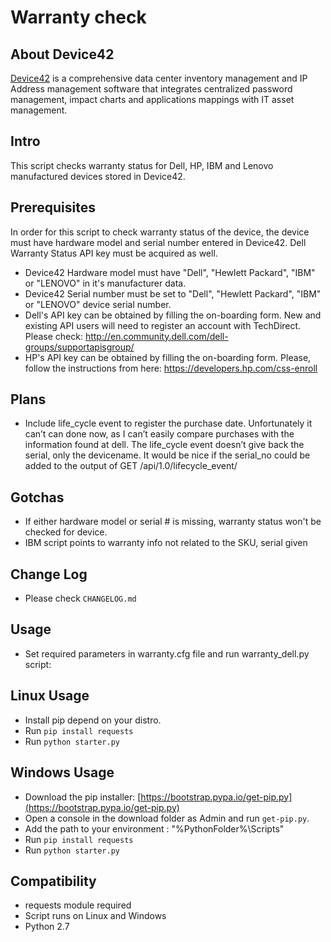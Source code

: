 # Warranty check

## About Device42
[Device42](http://www.device42.com) is a comprehensive data center inventory management and IP Address management software that integrates centralized password management, impact charts and applications mappings with IT asset management.

## Intro
This script checks warranty status for Dell, HP, IBM and Lenovo manufactured devices stored in Device42.

## Prerequisites
In order for this script to check warranty status of the device, the device must have hardware model and serial number entered in Device42. Dell Warranty Status API key must be acquired as well.
- Device42 Hardware model must have "Dell", "Hewlett Packard", "IBM" or "LENOVO" in it's manufacturer data.
- Device42 Serial number must be set to "Dell", "Hewlett Packard", "IBM" or "LENOVO" device serial number.
- Dell's API key can be obtained by filling the on-boarding form. New and existing API users will need to register an account with TechDirect. Please check: http://en.community.dell.com/dell-groups/supportapisgroup/
- HP's API key can be obtained by filling the on-boarding form. Please, follow the instructions from here: https://developers.hp.com/css-enroll

## Plans
- Include life_cycle event to register the purchase date. Unfortunately it can’t can done now, as I can’t easily compare purchases with the information found at dell. The life_cycle event doesn’t give back the serial, only the devicename. It would be nice if the serial_no could be added to the output of GET /api/1.0/lifecycle_event/

## Gotchas
- If either hardware model or serial # is missing, warranty status won't be checked for device.
- IBM script points to warranty info not related to the SKU, serial given

## Change Log
- Please check `CHANGELOG.md`


## Usage
- Set required parameters in warranty.cfg file and run warranty_dell.py script:

## Linux Usage
- Install pip depend on your distro.
- Run `pip install requests`
- Run `python starter.py`

## Windows Usage
- Download the pip installer: [https://bootstrap.pypa.io/get-pip.py](https://bootstrap.pypa.io/get-pip.py)
- Open a console in the download folder as Admin and run `get-pip.py`.
- Add the path to your environment : "%PythonFolder%\Scripts"
- Run `pip install requests`
- Run `python starter.py`

## Compatibility
* requests module required
* Script runs on Linux and Windows
* Python 2.7
